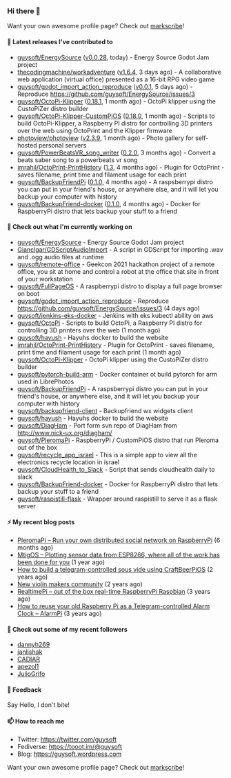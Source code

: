 ### Hi there 👋

Want your own awesome profile page? Check out [markscribe](https://github.com/muesli/markscribe)!

#### 🔭 Latest releases I've contributed to

- [guysoft/EnergySource](https://github.com/guysoft/EnergySource) ([v0.0.28](https://github.com/guysoft/EnergySource/releases/tag/v0.0.28), today) - Energy Source Godot Jam project
- [thecodingmachine/workadventure](https://github.com/thecodingmachine/workadventure) ([v1.6.4](https://github.com/thecodingmachine/workadventure/releases/tag/v1.6.4), 3 days ago) - A collaborative web application (virtual office) presented as a 16-bit RPG video game
- [guysoft/godot_import_action_reproduce](https://github.com/guysoft/godot_import_action_reproduce) ([v0.0.1](https://github.com/guysoft/godot_import_action_reproduce/releases/tag/v0.0.1), 5 days ago) - Reproduce https://github.com/guysoft/EnergySource/issues/3
- [guysoft/OctoPi-Klipper](https://github.com/guysoft/OctoPi-Klipper) ([0.18.1](https://github.com/guysoft/OctoPi-Klipper/releases/tag/0.18.1), 1 month ago) - OctoPi klipper using the CustoPiZer distro builder
- [guysoft/OctoPi-Klipper-CustomPiOS](https://github.com/guysoft/OctoPi-Klipper-CustomPiOS) ([0.18.0](https://github.com/guysoft/OctoPi-Klipper-CustomPiOS/releases/tag/0.18.0), 1 month ago) - Scripts to build OctoPi-Klipper, a Raspberry PI distro for controlling 3D printers over the web using OctoPrint and the Klipper firmware
- [photoview/photoview](https://github.com/photoview/photoview) ([v2.3.9](https://github.com/photoview/photoview/releases/tag/v2.3.9), 1 month ago) - Photo gallery for self-hosted personal servers
- [guysoft/PowerBeatsVR_song_writer](https://github.com/guysoft/PowerBeatsVR_song_writer) ([0.2.0](https://github.com/guysoft/PowerBeatsVR_song_writer/releases/tag/0.2.0), 3 months ago) - Convert a beats saber song to a powerbeats vr song
- [imrahil/OctoPrint-PrintHistory](https://github.com/imrahil/OctoPrint-PrintHistory) ([1.3](https://github.com/imrahil/OctoPrint-PrintHistory/releases/tag/1.3), 4 months ago) - Plugin for OctoPrint - saves filename, print time and filament usage for each print
- [guysoft/BackupFriendPi](https://github.com/guysoft/BackupFriendPi) ([0.1.0](https://github.com/guysoft/BackupFriendPi/releases/tag/0.1.0), 4 months ago) - A raspsberrypi distro you can put in your friend&#39;s house, or anywhere else, and it will let you backup your computer with history
- [guysoft/BackupFriend-docker](https://github.com/guysoft/BackupFriend-docker) ([0.1.0](https://github.com/guysoft/BackupFriend-docker/releases/tag/0.1.0), 4 months ago) - Docker for RaspberryPi distro that lets backup your stuff to a friend

#### 🌱 Check out what I'm currently working on

- [guysoft/EnergySource](https://github.com/guysoft/EnergySource) - Energy Source Godot Jam project
- [Gianclgar/GDScriptAudioImport](https://github.com/Gianclgar/GDScriptAudioImport) - A script in GDScript for importing .wav and .ogg audio files at runtime
- [guysoft/remote-office](https://github.com/guysoft/remote-office) - Geekcon 2021 hackathon project of a remote office, you sit at home and control a robot at the office that site in front of your workstation
- [guysoft/FullPageOS](https://github.com/guysoft/FullPageOS) - A raspberrypi distro to display a full page browser on boot
- [guysoft/godot_import_action_reproduce](https://github.com/guysoft/godot_import_action_reproduce) - Reproduce https://github.com/guysoft/EnergySource/issues/3 (4 days ago)
- [guysoft/jenkins-eks-docker](https://github.com/guysoft/jenkins-eks-docker) - Jenkins with eks kubectl ability on aws
- [guysoft/OctoPi](https://github.com/guysoft/OctoPi) - Scripts to build OctoPi, a Raspberry PI distro for controlling 3D printers over the web (1 month ago)
- [guysoft/hayush](https://github.com/guysoft/hayush) - Hayuhs docker to build the website
- [imrahil/OctoPrint-PrintHistory](https://github.com/imrahil/OctoPrint-PrintHistory) - Plugin for OctoPrint - saves filename, print time and filament usage for each print (1 month ago)
- [guysoft/OctoPi-Klipper](https://github.com/guysoft/OctoPi-Klipper) - OctoPi klipper using the CustoPiZer distro builder
- [guysoft/pytorch-build-arm](https://github.com/guysoft/pytorch-build-arm) - Docker container ot build pytorch for arm used in LibrePhotos
- [guysoft/BackupFriendPi](https://github.com/guysoft/BackupFriendPi) - A raspsberrypi distro you can put in your friend&#39;s house, or anywhere else, and it will let you backup your computer with history
- [guysoft/backupfriend-client](https://github.com/guysoft/backupfriend-client) - Backupfriend wx widgets client
- [guysoft/hayush](https://github.com/guysoft/hayush) - Hayuhs docker to build the website
- [guysoft/DiagHam](https://github.com/guysoft/DiagHam) - Port form svn repo of DiagHam from http://www.nick-ux.org/diagham/
- [guysoft/PleromaPi](https://github.com/guysoft/PleromaPi) - RaspberryPi / CustomPiOS distro that run Pleroma out of the box
- [guysoft/recycle_app_israel](https://github.com/guysoft/recycle_app_israel) - This is a simple app to view all the electronics recycle location in israel
- [guysoft/CloudHealth_to_Slack](https://github.com/guysoft/CloudHealth_to_Slack) - Script that sends cloudhealth daily to slack
- [guysoft/BackupFriend-docker](https://github.com/guysoft/BackupFriend-docker) - Docker for RaspberryPi distro that lets backup your stuff to a friend
- [guysoft/raspistill-flask](https://github.com/guysoft/raspistill-flask) - Wrapper around raspistill to serve it as a flask server

#### ⚡ My recent blog posts

- [PleromaPi – Run your own distributed social network on RaspberryPi](https://guysoft.wordpress.com/2020/11/05/pleromapi/) (6 months ago)
- [MtigOS – Plotting sensor data from ESP8266, where all of the work has been done for you](https://guysoft.wordpress.com/2020/03/02/mtigos/) (1 year ago)
- [How to build a telegram-controlled sous vide using CraftBeerPiOS](https://guysoft.wordpress.com/2018/10/01/how-to-build-a-telegram-controlled-sous-vide-using-craftbeerpios/) (2 years ago)
- [New violin makers community](https://guysoft.wordpress.com/2018/08/27/violinmakers/) (2 years ago)
- [RealtimePi – out of the box real-time RaspberryPi Raspbian](https://guysoft.wordpress.com/2017/10/09/realtimepi/) (3 years ago)
- [How to reuse your old Raspberry Pi as a Telegram-controlled Alarm Clock – AlarmPi](https://guysoft.wordpress.com/2017/08/14/alarmpi/) (3 years ago)

#### 👯 Check out some of my recent followers

- [dannyh269](https://github.com/dannyh269)
- [janlishak](https://github.com/janlishak)
- [CADIAR](https://github.com/CADIAR)
- [apezol1](https://github.com/apezol1)
- [JulioGrifo](https://github.com/JulioGrifo)

#### 💬 Feedback

Say Hello, I don't bite!

#### 📫 How to reach me

- Twitter: https://twitter.com/guysoft
- Fediverse: https://tooot.im/@guysoft
- Blog: https://guysoft.wordpress.com


Want your own awesome profile page? Check out [markscribe](https://github.com/muesli/markscribe)!
